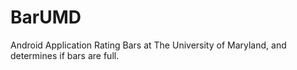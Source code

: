 # BarUMD
Android Application Rating Bars at The University of Maryland, and determines if bars are full.
